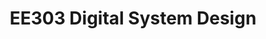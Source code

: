 ---
title: "EE303 Digital System Design"
collection: teaching
type: "Undergraduate course"
permalink: /teaching/EE303-Digital-System-Design
venue: "Spring 2021, Fall 2022 | KAIST"
---